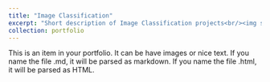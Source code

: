 ```yaml
---
title: "Image Classification"
excerpt: "Short description of Image Classification projects<br/><img src='/images/ic.png'>"
collection: portfolio
---
```


This is an item in your portfolio. It can be have images or nice text. If you name the file .md, it will be parsed as markdown. If you name the file .html, it will be parsed as HTML. 
